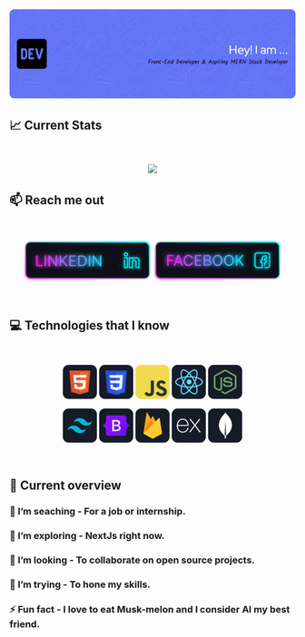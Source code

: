 <a href="https://www.facebook.com/IstiakAhmedTashrif/">
<img src="https://github.com/Istiak-A-Tashrif/Istiak-A-Tashrif/blob/main/images/cover.png" />
</a>

## :chart_with_upwards_trend: Current Stats

<br />
<p align="center">
  <img width="60%" src="https://github-readme-streak-stats-alpha-two.vercel.app?user=istiak-a-tashrif&hide_border=true&background=0D1117&stroke=0D1117&fire=FF1CF7&ring=FF1CF7&currStreakNum=FF1CF7&sideNums=00F0FF&currStreakLabel=00F0FF&sideLabels=00F0FF&dates=D2D2D3" />
</p>

## :mailbox: Reach me out

<br />

[<p align="center"><img height="75" src="https://github.com/Istiak-A-Tashrif/Istiak-A-Tashrif/blob/main/images/icons/Linkedin.png">](https://www.linkedin.com/in/tashrif/)[<img height="75" src="https://github.com/Istiak-A-Tashrif/Istiak-A-Tashrif/blob/main/images/icons/Facebook.png">](https://www.facebook.com/Tashrif.01000/)

<br />

## :computer: Technologies that I know

<br>
<p align="center">
<img src="https://github.com/Istiak-A-Tashrif/Istiak-A-Tashrif/blob/main/images/icons/HTML.png"/>
<img src="https://github.com/Istiak-A-Tashrif/Istiak-A-Tashrif/blob/main/images/icons/css.png"/>
<img src="https://github.com/Istiak-A-Tashrif/Istiak-A-Tashrif/blob/main/images/icons/JavaScript.png"/>
<img src="https://github.com/Istiak-A-Tashrif/Istiak-A-Tashrif/blob/main/images/icons/react.png"/>
<img src="https://github.com/Istiak-A-Tashrif/Istiak-A-Tashrif/blob/main/images/icons/node.png"/>
</p>
<p align="center">
<img src="https://github.com/Istiak-A-Tashrif/Istiak-A-Tashrif/blob/main/images/icons/tailwind.png"/>
<img src="https://github.com/Istiak-A-Tashrif/Istiak-A-Tashrif/blob/main/images/icons/Bootsrap.png"/>
<img src="https://github.com/Istiak-A-Tashrif/Istiak-A-Tashrif/blob/main/images/icons/firebase.png"/>
<img src="https://github.com/Istiak-A-Tashrif/Istiak-A-Tashrif/blob/main/images/icons/express.png"/>
<img src="https://github.com/Istiak-A-Tashrif/Istiak-A-Tashrif/blob/main/images/icons/mongo.png"/>
</p><br/>

## :eyes: Current overview

### 🔭 I’m seaching - For a job or internship. 
### 🌱 I’m exploring - NextJs right now. 
### 👯 I’m looking - To collaborate on open source projects. 
### 🤔 I’m trying - To hone my skills. 
### ⚡ Fun fact - I love to eat Musk-melon and I consider AI my best friend.
